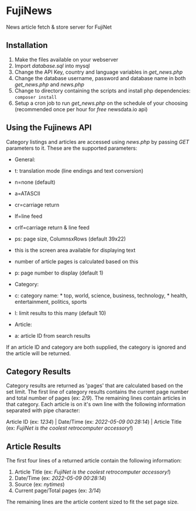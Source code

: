# FujiNews

News article fetch & store server for FujiNet

## Installation

1. Make the files available on your webserver
2. Import *database.sql* into mysql
2. Change the API Key, country and language variables in *get_news.php*
3. Change the database username, password and database name in both *get_news.php* and *news.php*
4. Change to directory containing the scripts and install php dependencies: `composer install`
5. Setup a cron job to run *get_news.php* on the schedule of your choosing (recommended once per hour for *free* newsdata.io api)

## Using the Fujinews API

Category listings and articles are accessed using *news.php* by passing *GET* parameters to it. These are the supported parameters:

 * General:
  * t: translation mode (line endings and text conversion)
   * n=none (default)
   * a=ATASCII
   * cr=carriage return
   * lf=line feed
   * crlf=carriage return & line feed
  * ps: page size, ColumnsxRows (default 39x22)
   * this is the screen area available for displaying text
   * number of article pages is calculated based on this
  * p: page number to display (default 1)
 
  * Category:
   * c: category name:
    * top, world, science, business, technology,
    * health, entertainment, politics, sports
   * l: limit results to this many (default 10)
 
  * Article:
   * a: article ID from search results

If an article ID and category are both supplied, the category is ignored and the article will be returned.

## Category Results

Category results are returned as 'pages' that are calculated based on the set limit. The first line of category results contains the current page number and total number of pages (ex: *2/9*). The remaining lines contain articles in that category. Each article is on it's own line with the following information separated with pipe character:

Article ID (ex: *1234*) | Date/Time (ex: *2022-05-09 00:28:14*) | Article Title (ex: *FujiNet is the coolest retrocomputer accessory!*)

## Article Results

The first four lines of a returned article contain the following information:

 1. Article Title (ex: *FujiNet is the coolest retrocomputer accessory!*)
 2. Date/Time (ex: *2022-05-09 00:28:14*)
 3. Source (ex: *nytimes*)
 4. Current page/Total pages (ex: *3/14*)

The remaining lines are the article content sized to fit the set page size.
